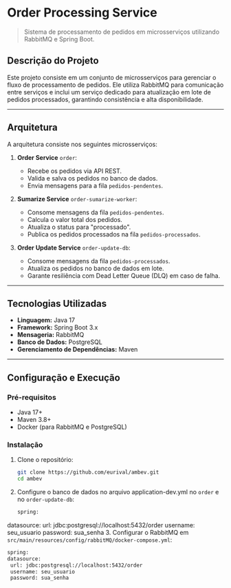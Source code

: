 # **Order Processing Service**
> Sistema de processamento de pedidos em microsserviços utilizando RabbitMQ e Spring Boot.

## **Descrição do Projeto**

Este projeto consiste em um conjunto de microsserviços para gerenciar o fluxo de processamento de pedidos. Ele utiliza RabbitMQ para comunicação entre serviços e inclui um serviço dedicado para atualização em lote de pedidos processados, garantindo consistência e alta disponibilidade.

---

## **Arquitetura**

A arquitetura consiste nos seguintes microsserviços:

1. **Order Service** `order`:
   - Recebe os pedidos via API REST.
   - Valida e salva os pedidos no banco de dados.
   - Envia mensagens para a fila `pedidos-pendentes`.

2. **Sumarize Service** `order-sumarize-worker`:
   - Consome mensagens da fila `pedidos-pendentes`.
   - Calcula o valor total dos pedidos.
   - Atualiza o status para "processado".
   - Publica os pedidos processados na fila `pedidos-processados`.

3. **Order Update Service** `order-update-db`:
   - Consome mensagens da fila `pedidos-processados`.
   - Atualiza os pedidos no banco de dados em lote.
   - Garante resiliência com Dead Letter Queue (DLQ) em caso de falha.

---

## **Tecnologias Utilizadas**

- **Linguagem:** Java 17
- **Framework:** Spring Boot 3.x
- **Mensageria:** RabbitMQ
- **Banco de Dados:** PostgreSQL
- **Gerenciamento de Dependências:** Maven

---

## **Configuração e Execução**

### **Pré-requisitos**

- Java 17+
- Maven 3.8+
- Docker (para RabbitMQ e PostgreSQL)

### **Instalação**

1. Clone o repositório:
   ```bash
   git clone https://github.com/eurival/ambev.git
   cd ambev
2. Configure o banco de dados no arquivo application-dev.yml no `order` e no `order-update-db`:
   ```bash
   spring:
  datasource:
    url: jdbc:postgresql://localhost:5432/order
    username: seu_usuario
    password: sua_senha
3. Configurar o RabbitMQ em `src/main/resources/config/rabbitMQ/docker-compose.yml`:
   ```bash
   spring:
  datasource:
    url: jdbc:postgresql://localhost:5432/order
    username: seu_usuario
    password: sua_senha
